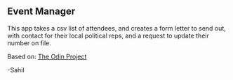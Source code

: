 ## Event Manager

This app takes a csv list of attendees, and creates a form letter to send out, with contact for their local political reps, and a request to update their number on file.

Based on:
[The Odin Project](http://www.theodinproject.com/ruby-programming/file-i-o-and-serialization)

-Sahil

